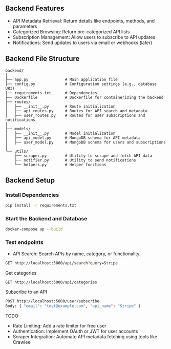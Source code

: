 
## Backend Features

- API Metadata Retrieval: Return details like endpoints, methods, and parameters
- Categorized Browsing: Return pre-categorized API lists
- Subscription Management: Allow users to subscribe to API updates
- Notifications: Send updates to users via email or webhooks (later)

## Backend File Structure

```plaintext
backend/
│
├── app.py                # Main application file
├── config.py             # Configuration settings (e.g., database URI)
├── requirements.txt      # Dependencies
├── Dockerfile            # Dockerfile for containerizing the backend
├── routes/
│   ├── __init__.py       # Route initialization
│   ├── api_routes.py     # Routes for API search and metadata
│   ├── user_routes.py    # Routes for user subscriptions and notifications
│
├── models/
│   ├── __init__.py       # Model initialization
│   ├── api_model.py      # MongoDB schema for API metadata
│   ├── user_model.py     # MongoDB schema for users and subscriptions
│
└── utils/
    ├── scraper.py        # Utility to scrape and fetch API data
    ├── notifier.py       # Utility to send notifications
    └── helpers.py        # Helper functions

```

## Backend Setup

### Install Dependencies

```bash
pip install -r requirements.txt
```

### Start the Backend and Database

```bash
docker-compose up --build
```

### Test endpoints

- API Search: Search APIs by name, category, or functionality.

```bash
GET http://localhost:5000/api/search?query=Stripe
```

Get categories
```bash
GET http://localhost:5000/api/categories
```

Subscribe to an API
```bash
POST http://localhost:5000/user/subscribe
Body: { "email": "test@example.com", "api_name": "Stripe" }
```

TODO:
- Rate Limiting: Add a rate limiter for free user
- Authentication: Implement OAuth or JWT for user accounts
- Scraper Integration: Automate API metadata fetching using tools like Crawlee